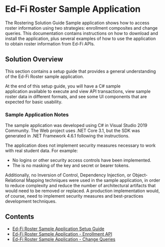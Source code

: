 # Ed-Fi Roster Sample Application

The Rostering Solution Guide Sample application shows how to access roster
information using two strategies: enrollment composites and change queries.
This documentation contains instructions on how to download and install the
application, plus several examples of how to use the application to obtain
roster information from Ed-Fi APIs.

## Solution Overview

This section contains a setup guide that provides a general understanding of the
Ed-Fi Roster sample application.

At the end of this setup guide, you will have a C# sample application available
to execute and view API transactions, view sample roster data in different
formats, and see some UI components that are expected for basic usability.

### Sample Application Notes

The sample application was developed using C# in Visual Studio 2019 Community.
The Web project uses .NET Core 3.1, but the SDK was generated in .NET Framework
4.6.1 following the instructions.

The application does not implement security measures necessary to work with real
student data. For example:

* No logins or other security access controls have been implemented.
* The is no masking of the key and secret or bearer tokens.

Additionally, no Inversion of Control, Dependency Injection, or
Object-Relational Mapping techniques were used in the sample application, in
order to reduce complexity and reduce the number of architectural artifacts that
would need to be removed or replaced. A production implementation would, of
course, need to implement security measures and best-practices development
techniques.

## Contents

* [Ed-Fi Roster Sample Application Setup
    Guide](./setup-guide.md)
* [Ed-Fi Roster Sample Application - Enrollment
    API](./enrollment-api.md)
* [Ed-Fi Roster Sample Application - Change
    Queries](./change-queries.md)
